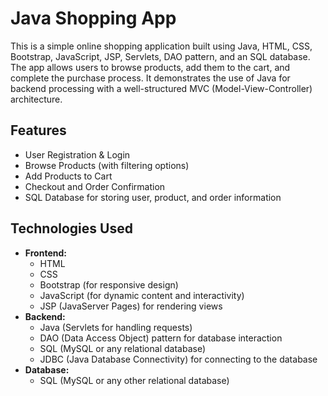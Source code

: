 # Java Shopping App

This is a simple online shopping application built using Java, HTML, CSS, Bootstrap, JavaScript, JSP, Servlets, DAO pattern, and an SQL database. The app allows users to browse products, add them to the cart, and complete the purchase process. It demonstrates the use of Java for backend processing with a well-structured MVC (Model-View-Controller) architecture.

## Features

- User Registration & Login
- Browse Products (with filtering options)
- Add Products to Cart
- Checkout and Order Confirmation
- SQL Database for storing user, product, and order information

## Technologies Used

- **Frontend:**
  - HTML
  - CSS
  - Bootstrap (for responsive design)
  - JavaScript (for dynamic content and interactivity)
  - JSP (JavaServer Pages) for rendering views
- **Backend:**
  - Java (Servlets for handling requests)
  - DAO (Data Access Object) pattern for database interaction
  - SQL (MySQL or any relational database)
  - JDBC (Java Database Connectivity) for connecting to the database
- **Database:**
  - SQL (MySQL or any other relational database)
